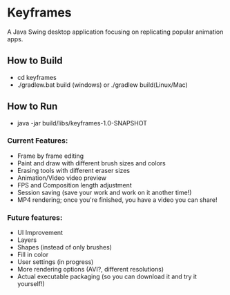 # Keyframes

A Java Swing desktop application focusing on replicating popular animation apps. 

## How to Build
<ul>
<li>cd keyframes</li>
<li>./gradlew.bat build (windows) or ./gradlew build(Linux/Mac)</li>
</ul>

## How to Run
<ul>
<li>java -jar build/libs/keyframes-1.0-SNAPSHOT</li>
</ul>

### Current Features:
<ul>
<li>Frame by frame editing </li>
<li>Paint and draw with different brush sizes and colors</li> 
<li>Erasing tools with different eraser sizes</li> 
<li>Animation/Video video preview</li> 
<li>FPS and Composition length adjustment</li> 
<li>Session saving (save your work and work on it another time!)</li> 
<li>MP4 rendering; once you're finished, you have a video you can share!</li>
</ul>

### Future features: 
<ul>
<li>UI Improvement</li>
<li>Layers</li> 
<li>Shapes (instead of only brushes)</li> 
<li>Fill in color</li> 
<li>User settings (in progress)</li> 
<li>More rendering options (AVI?, different resolutions)</li> 
<li>Actual executable packaging (so you can download it and try it yourself!)</li>
</ul>

